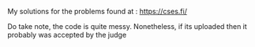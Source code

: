 My solutions for the problems found at : https://cses.fi/

Do take note, the code is quite messy. Nonetheless, if its uploaded then it probably was accepted by the judge
